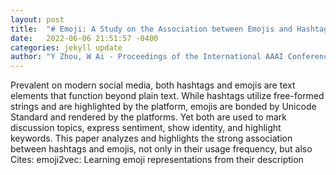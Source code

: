 ```yaml
---
layout: post
title:  "# Emoji: A Study on the Association between Emojis and Hashtags on Twitter"
date:   2022-06-06 21:51:57 -0400
categories: jekyll update
author: "Y Zhou, W Ai - Proceedings of the International AAAI Conference on , 2022"
---
```

Prevalent on modern social media, both hashtags and emojis are text elements that function beyond plain text. While hashtags utilize free-formed strings and are highlighted by the platform, emojis are bonded by Unicode Standard and rendered by the platforms. Yet both are used to mark discussion topics, express sentiment, show identity, and highlight keywords. This paper analyzes and highlights the strong association between hashtags and emojis, not only in their usage frequency, but also 
Cites: emoji2vec: Learning emoji representations from their description